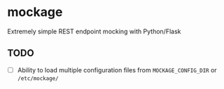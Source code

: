# mockage
Extremely simple REST endpoint mocking with Python/Flask

## TODO
- [ ] Ability to load multiple configuration files from `MOCKAGE_CONFIG_DIR` or `/etc/mockage/`
